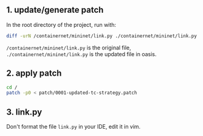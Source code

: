 ## 1. update/generate patch

In the root directory of the project, run with:

```bash
diff -urN /containernet/mininet/link.py ./containernet/mininet/link.py > patch/0001-updated-tc-strategy.patch
```

`/containernet/mininet/link.py` is the original file, `./containernet/mininet/link.py` is the updated file in oasis.

## 2. apply patch

```bash
cd /
patch -p0 < patch/0001-updated-tc-strategy.patch
```

## 3. link.py

Don't format the file `link.py` in your IDE, edit it in vim.
